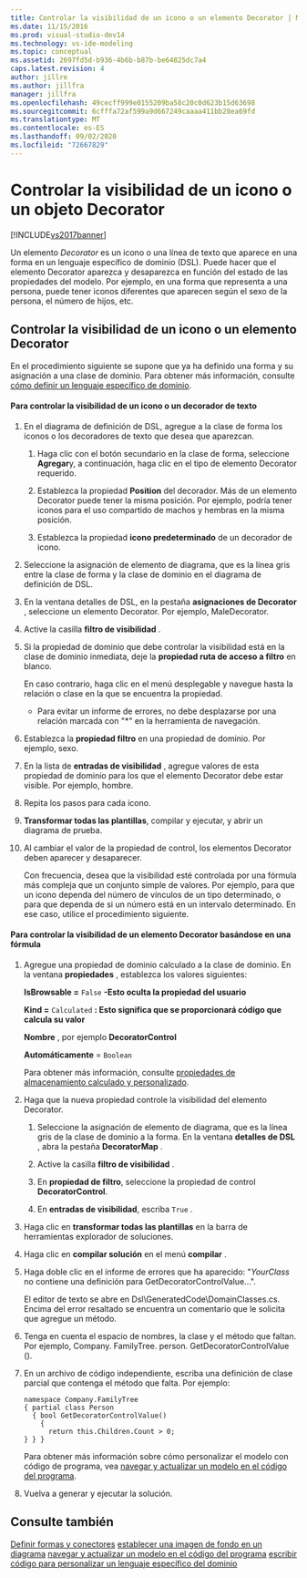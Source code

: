 ```yaml
---
title: Controlar la visibilidad de un icono o un elemento Decorator | Microsoft Docs
ms.date: 11/15/2016
ms.prod: visual-studio-dev14
ms.technology: vs-ide-modeling
ms.topic: conceptual
ms.assetid: 2697fd5d-b936-4b6b-b87b-be64825dc7a4
caps.latest.revision: 4
author: jillre
ms.author: jillfra
manager: jillfra
ms.openlocfilehash: 49cecff999e0155209ba58c20c0d623b15d63698
ms.sourcegitcommit: 6cfffa72af599a9d667249caaaa411bb28ea69fd
ms.translationtype: MT
ms.contentlocale: es-ES
ms.lasthandoff: 09/02/2020
ms.locfileid: "72667829"
---
```

# <a name="controlling-the-visibility-of-an-icon-or-decorator"></a>Controlar la visibilidad de un icono o un objeto Decorator
[!INCLUDE[vs2017banner](../includes/vs2017banner.md)]

Un elemento *Decorator* es un icono o una línea de texto que aparece en una forma en un lenguaje específico de dominio (DSL). Puede hacer que el elemento Decorator aparezca y desaparezca en función del estado de las propiedades del modelo. Por ejemplo, en una forma que representa a una persona, puede tener iconos diferentes que aparecen según el sexo de la persona, el número de hijos, etc.

## <a name="controlling-the-visibility-of-an-icon-or-decorator"></a>Controlar la visibilidad de un icono o un elemento Decorator
 En el procedimiento siguiente se supone que ya ha definido una forma y su asignación a una clase de dominio. Para obtener más información, consulte [cómo definir un lenguaje específico de dominio](../modeling/how-to-define-a-domain-specific-language.md).

#### <a name="to-control-the-visibility-of-an-icon-or-text-decorator"></a>Para controlar la visibilidad de un icono o un decorador de texto

1. En el diagrama de definición de DSL, agregue a la clase de forma los iconos o los decoradores de texto que desea que aparezcan.

   1. Haga clic con el botón secundario en la clase de forma, seleccione **Agregar**y, a continuación, haga clic en el tipo de elemento Decorator requerido.

   2. Establezca la propiedad **Position** del decorador. Más de un elemento Decorator puede tener la misma posición. Por ejemplo, podría tener iconos para el uso compartido de machos y hembras en la misma posición.

   3. Establezca la propiedad **icono predeterminado** de un decorador de icono.

2. Seleccione la asignación de elemento de diagrama, que es la línea gris entre la clase de forma y la clase de dominio en el diagrama de definición de DSL.

3. En la ventana detalles de DSL, en la pestaña **asignaciones de Decorator** , seleccione un elemento Decorator. Por ejemplo, MaleDecorator.

4. Active la casilla **filtro de visibilidad** .

5. Si la propiedad de dominio que debe controlar la visibilidad está en la clase de dominio inmediata, deje la **propiedad ruta de acceso a filtro** en blanco.

    En caso contrario, haga clic en el menú desplegable y navegue hasta la relación o clase en la que se encuentra la propiedad.

   - Para evitar un informe de errores, no debe desplazarse por una relación marcada con "*" en la herramienta de navegación.

6. Establezca la **propiedad filtro** en una propiedad de dominio. Por ejemplo, sexo.

7. En la lista de **entradas de visibilidad** , agregue valores de esta propiedad de dominio para los que el elemento Decorator debe estar visible. Por ejemplo, hombre.

8. Repita los pasos para cada icono.

9. **Transformar todas las plantillas**, compilar y ejecutar, y abrir un diagrama de prueba.

10. Al cambiar el valor de la propiedad de control, los elementos Decorator deben aparecer y desaparecer.

    Con frecuencia, desea que la visibilidad esté controlada por una fórmula más compleja que un conjunto simple de valores. Por ejemplo, para que un icono dependa del número de vínculos de un tipo determinado, o para que dependa de si un número está en un intervalo determinado. En ese caso, utilice el procedimiento siguiente.

#### <a name="to-control-the-visibility-of-a-decorator-based-on-a-formula"></a>Para controlar la visibilidad de un elemento Decorator basándose en una fórmula

1. Agregue una propiedad de dominio calculado a la clase de dominio. En la ventana **propiedades** , establezca los valores siguientes:

     **IsBrowsable =** `False` **-Esto oculta la propiedad del usuario**    

     **Kind =** `Calculated` **: Esto significa que se proporcionará código que calcula su valor**    

     **Nombre** , por ejemplo **DecoratorControl**

     **Automáticamente** = `Boolean`

     Para obtener más información, consulte [propiedades de almacenamiento calculado y personalizado](../modeling/calculated-and-custom-storage-properties.md).

2. Haga que la nueva propiedad controle la visibilidad del elemento Decorator.

    1. Seleccione la asignación de elemento de diagrama, que es la línea gris de la clase de dominio a la forma. En la ventana **detalles de DSL** , abra la pestaña **DecoratorMap** .

    2. Active la casilla **filtro de visibilidad** .

    3. En **propiedad de filtro**, seleccione la propiedad de control **DecoratorControl**.

    4. En **entradas de visibilidad**, escriba `True` .

3. Haga clic en **transformar todas las plantillas** en la barra de herramientas explorador de soluciones.

4. Haga clic en **compilar solución** en el menú **compilar** .

5. Haga doble clic en el informe de errores que ha aparecido: "*YourClass* no contiene una definición para GetDecoratorControlValue...".

     El editor de texto se abre en Dsl\GeneratedCode\DomainClasses.cs. Encima del error resaltado se encuentra un comentario que le solicita que agregue un método.

6. Tenga en cuenta el espacio de nombres, la clase y el método que faltan.  Por ejemplo, Company. FamilyTree. person. GetDecoratorControlValue ().

7. En un archivo de código independiente, escriba una definición de clase parcial que contenga el método que falta. Por ejemplo:

    ```
    namespace Company.FamilyTree
    { partial class Person
      { bool GetDecoratorControlValue()
        {
          return this.Children.Count > 0;
    } } }
    ```

     Para obtener más información sobre cómo personalizar el modelo con código de programa, vea [navegar y actualizar un modelo en el código del programa](../modeling/navigating-and-updating-a-model-in-program-code.md).

8. Vuelva a generar y ejecutar la solución.

## <a name="see-also"></a>Consulte también
 [Definir formas y conectores](../modeling/defining-shapes-and-connectors.md) [establecer una imagen de fondo en un diagrama](../modeling/setting-a-background-image-on-a-diagram.md) [navegar y actualizar un modelo en el código del programa](../modeling/navigating-and-updating-a-model-in-program-code.md) [escribir código para personalizar un lenguaje específico del dominio](../modeling/writing-code-to-customise-a-domain-specific-language.md)
